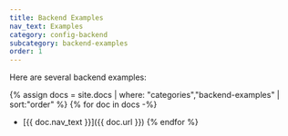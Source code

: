 ```yaml
---
title: Backend Examples
nav_text: Examples
category: config-backend
subcategory: backend-examples
order: 1
---
```


Here are several backend examples:

{% assign docs = site.docs | where: "categories","backend-examples" | sort:"order" %}
{% for doc in docs -%}
* [{{ doc.nav_text }}]({{ doc.url }})
{% endfor %}
